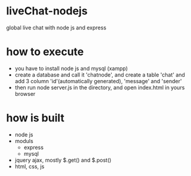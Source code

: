 # liveChat-nodejs
global live chat with node js and express

# how to execute
  - you have to install node js and mysql (xampp)
  - create a database and call it 'chatnode', and create a table 'chat' and add 3 column 'id'(automatically generated), 'message' and 'sender'
  - then run node server.js in the directory, and open index.html in yours browser
  
# how is built
  - node js
  - moduls
    - express
    - mysql
  - jquery ajax, mostly $.get() and $.post()
  - html, css, js
